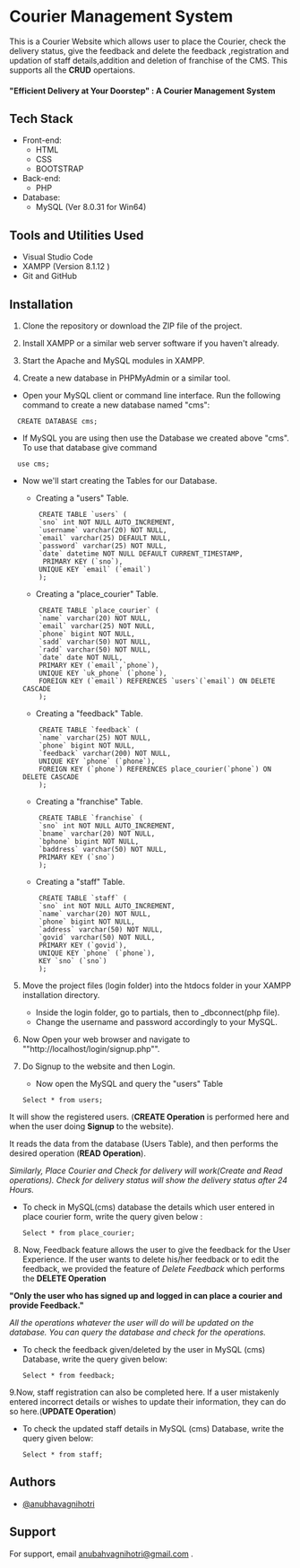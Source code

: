 
# Courier Management System
This is a Courier Website which allows user to place the Courier, check the delivery status, give the feedback and delete the feedback ,registration and updation of staff details,addition and deletion of franchise of the CMS. This supports all the **CRUD** opertaions.


#### "Efficient Delivery at Your Doorstep" : A Courier Management System
## Tech Stack

- Front-end:
    - HTML
    - CSS
    - BOOTSTRAP
- Back-end:
    - PHP
- Database:
    - MySQL     (Ver 8.0.31 for Win64) 

## Tools and Utilities Used

- Visual Studio Code
- XAMPP (Version 8.1.12 )
- Git and GitHub


## Installation

1. Clone the repository or download the ZIP file of the project.

2. Install XAMPP or a similar web server software if you haven't already.

3. Start the Apache and MySQL modules in XAMPP.

4. Create a new database in PHPMyAdmin or a similar tool.

- Open your MySQL client or command line interface. Run the following command to create a new database named "cms":
        

~~~
  CREATE DATABASE cms;
~~~
    
    
- If MySQL you are using then use the Database we created above "cms". To use that database give command 

~~~
  use cms;
~~~
- Now we'll start creating the Tables for our Database.
    
    - Creating a "users" Table.

    ~~~ 
        CREATE TABLE `users` (
        `sno` int NOT NULL AUTO_INCREMENT,
        `username` varchar(20) NOT NULL,
        `email` varchar(25) DEFAULT NULL,
        `password` varchar(25) NOT NULL,
        `date` datetime NOT NULL DEFAULT CURRENT_TIMESTAMP,
         PRIMARY KEY (`sno`),
        UNIQUE KEY `email` (`email`)
        );
    ~~~
    
    - Creating a "place_courier"  Table.

    ~~~
        CREATE TABLE `place_courier` (
        `name` varchar(20) NOT NULL,
        `email` varchar(25) NOT NULL,
        `phone` bigint NOT NULL,
        `sadd` varchar(50) NOT NULL,
        `radd` varchar(50) NOT NULL,
        `date` date NOT NULL,
        PRIMARY KEY (`email`,`phone`),
        UNIQUE KEY `uk_phone` (`phone`),
        FOREIGN KEY (`email`) REFERENCES `users`(`email`) ON DELETE CASCADE
        );

    ~~~


    - Creating a "feedback" Table.

    ~~~
        CREATE TABLE `feedback` (
        `name` varchar(25) NOT NULL,
        `phone` bigint NOT NULL,
        `feedback` varchar(200) NOT NULL,
        UNIQUE KEY `phone` (`phone`),
        FOREIGN KEY (`phone`) REFERENCES place_courier(`phone`) ON DELETE CASCADE
        );

    ~~~

    - Creating a "franchise" Table.

    ~~~
        CREATE TABLE `franchise` (
        `sno` int NOT NULL AUTO_INCREMENT,
        `bname` varchar(20) NOT NULL,
        `bphone` bigint NOT NULL,
        `baddress` varchar(50) NOT NULL,
        PRIMARY KEY (`sno`)
        );
    ~~~

    - Creating a "staff" Table.

    ~~~
        CREATE TABLE `staff` (
        `sno` int NOT NULL AUTO_INCREMENT,
        `name` varchar(20) NOT NULL,
        `phone` bigint NOT NULL,
        `address` varchar(50) NOT NULL,
        `govid` varchar(50) NOT NULL,
        PRIMARY KEY (`govid`),
        UNIQUE KEY `phone` (`phone`),
        KEY `sno` (`sno`)
        );
    ~~~
5. Move the project files (login folder) into the htdocs folder in your XAMPP installation directory.

    - Inside the login folder, go to partials, then to _dbconnect(php file).
    - Change the username and password accordingly to your MySQL.

6. Now Open your web browser and navigate to ""http://localhost/login/signup.php"".

7. Do Signup to the website and then Login.
    - Now open the MySQL and query the "users" Table 
    ~~~
    Select * from users;
    ~~~
It will show the registered users. (**CREATE Operation** is performed here and when the user doing **Signup** to the website).

It reads the data from the database (Users Table), and then performs the desired operation (**READ Operation**).

_Similarly, Place Courier and Check for delivery will work(Create and Read operations).
Check for delivery status will show the delivery status after 24 Hours._


- To check in MySQL(cms) database the details which user entered in place courier form, write the query given below :

    ~~~
    Select * from place_courier;
    ~~~


8. Now, Feedback feature allows the user to give the feedback for the User Experience.
If the user wants to delete his/her feedback or to edit the feedback, we provided the feature of *Delete Feedback* which performs the **DELETE Operation**

**"Only the user who has signed up and logged in can place a courier and provide Feedback."**

_All the operations whatever the user will do will be updated on the database. You can query the database and check for the operations._

- To check the feedback given/deleted by the user in MySQL (cms) Database, write the query given below:

    ~~~
    Select * from feedback;
    ~~~
 


9.Now, staff registration can also be completed here. If a user mistakenly entered incorrect details or wishes to update their information, they can do so here.(**UPDATE Operation**)
- To check the updated staff details in MySQL (cms) Database, write the query given below:

    ~~~
    Select * from staff;
    ~~~
## Authors

- [@anubhavagnihotri](https://github.com/anubhavagnihotrii)


## Support

For support, email anubahvagnihotri@gmail.com .

